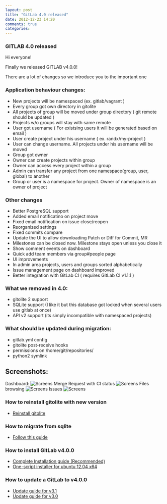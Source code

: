 ```yaml
---
layout: post
title: "GitLab 4.0 released"
date: 2012-12-23 14:20
comments: true
categories: 
---
```


### GITLAB 4.0 released

Hi everyone!

Finally we released GITLAB v4.0.0!

There are a lot of changes so we introduce you to the important one

<!-- more -->


### Application behaviour changes:

* New projects will be namespaced (ex. gitlab/vagrant )
* Every group got own directory in gitolite
* All projects of group will be moved under group directory ( git remote should be updated )
* Projects w/o groups will stay with same remote
* User got username ( For existsing users it will be generated based on email )
* User create project under his username ( ex. randx/my-project )
* User can change username. All projects under his username will be moved 
* Group got owner
* Owner can create projects within group
* Owner can access every project within a group
* Admin can transfer any project from one namespace(group, user, global) to another
* Group or user is a namespace for project. Owner of namespace is an owner of project

### Other changes

* Better PostgreSQL support
* Added email notificatino on project move
* Fixed email notification on issue close/reopen
* Reorganized settings
* Fixed commits compare
* Update the UI to allow downloading Patch or Diff for Commit, MR
* Milestones can be closed now. Milestone stays open unless you close it
* Show comment events on dashboard
* Quick add team members via group#people page
* UI improvements
* In admin area projects, users and groups sorted alphabetically
* Issue management page on dashboard improved
* Better integration with GitLab CI ( requires GitLab CI  v1.1.1 )

### What we removed in 4.0:

* gitolite 2 support
* SQLite support (I like it but this database got locked when several users use gitlab at once)
* API v2 support (its simply incompatible with namespaced projects)

### What should be updated during migration:

* gitlab.yml config
* gitolite post-receive hooks
* permissions on /home/git/repositories/
* python2 symlink

## Screenshots:
Dashboard: 
![Screens](/images/4_0/gitlab_dash.png)
Merge Request with CI status
![Screens](/images/4_0/gitlab_project_mr.png)
Files browsing
![Screens](/images/4_0/gitlab_project_tree.png)
Issues
![Screens](/images/4_0/gitlab_project_issues.png)

### How to reinstall gitolite with new version

* [Reinstall gitolite](https://github.com/gitlabhq/gitlabhq/wiki/Reinstall-gitolite)

### How to migrate from sqlite 

* [Follow this guide](https://github.com/gitlabhq/gitlabhq/wiki/Migrate-from-SQLite-to-MySQL)

### How to install GitLab v4.0.0 

* [Complete Installation guide (Recommended)](https://github.com/gitlabhq/gitlabhq/blob/4-0-stable/doc/install/installation.md)
* [One-script installer for ubuntu 12.04 x64](https://github.com/gitlabhq/gitlab-recipes/tree/master/install/v4)

### How to update a GitLab to v4.0.0 

* [Update guide for v3.1](https://github.com/gitlabhq/gitlabhq/wiki/From-3.1-to-4.0)
* [Update guide for v3.0](https://github.com/gitlabhq/gitlabhq/wiki/From-3.0-to-4.0)
